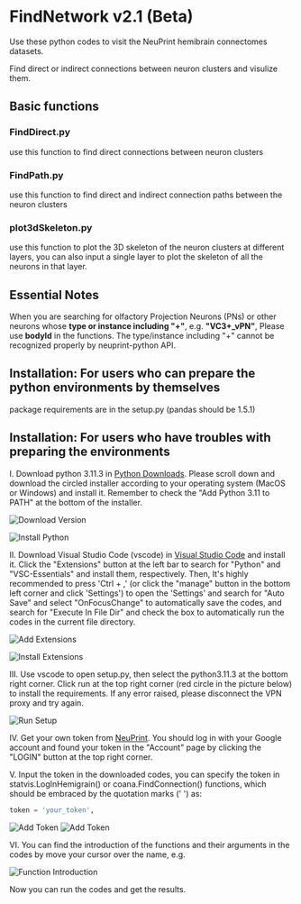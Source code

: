 # FindNetwork v2.1 (Beta)

Use these python codes to visit the NeuPrint hemibrain connectomes datasets.

Find direct or indirect connections between neuron clusters and visulize them.

## Basic functions

### FindDirect.py

use this function to find direct connections between neuron clusters

### FindPath.py

use this function to find direct and indirect connection paths between the neuron clusters

### plot3dSkeleton.py

use this function to plot the 3D skeleton of the neuron clusters at different layers, you can also input a single layer to plot the skeleton of all the neurons in that layer.

## Essential Notes

When you are searching for olfactory Projection Neurons (PNs) or other neurons whose **type or instance including "+"**, e.g. **"VC3+_vPN"**, Please use **bodyId** in the functions. The type/instance including "+" cannot be recognized properly by neuprint-python API.

## Installation: For users who can prepare the python environments by themselves

package requirements are in the setup.py (pandas should be 1.5.1)

## Installation: For users who have troubles with preparing the environments

I. Download python 3.11.3 in [Python Downloads](https://www.python.org/downloads/release/python-3113/). Please scroll down and download the circled installer according to your operating system (MacOS or Windows) and install it. Remember to check the "Add Python 3.11 to PATH" at the bottom of the installer.

![Download Version](assets/python_download.jpg)

![Install Python](assets/python_install.jpg)

II. Download Visual Studio Code (vscode) in [Visual Studio Code](https://code.visualstudio.com/) and install it. Click the "Extensions" button at the left bar to search for "Python" and "VSC-Essentials" and install them, respectively. Then, It's highly recommended to press 'Ctrl + ,' (or click the "manage" button in the bottom left corner and click 'Settings') to open the 'Settings' and search for "Auto Save" and select "OnFocusChange" to automatically save the codes, and search for "Execute In File Dir" and check the box to automatically run the codes in the current file directory.

![Add Extensions](assets/add_extensions.jpg)

![Install Extensions](assets/add_extensions1.jpg)

III. Use vscode to open setup.py, then select the python3.11.3 at the bottom right corner. Click run at the top right corner (red circle in the picture below) to install the requirements. If any error raised, please disconnect the VPN proxy and try again.

![Run Setup](assets/run_setup.jpg)

IV. Get your own token from [NeuPrint](https://neuprint.janelia.org/account). You should log in with your Google account and found your token in the "Account" page by clicking the "LOGIN" button at the top right corner.

V. Input the token in the downloaded codes, you can specify the token in statvis.LogInHemigrain() or coana.FindConnection() functions, which should be embraced by the quotation marks ('  ') as:

```python
token = 'your_token',
```

![Add Token](assets/add_token1.jpg)
![Add Token](assets/add_token2.jpg)

VI. You can find the introduction of the functions and their arguments in the codes by move your cursor over the name, e.g.

![Function Introduction](assets/function_introduction.jpg)

Now you can run the codes and get the results.
